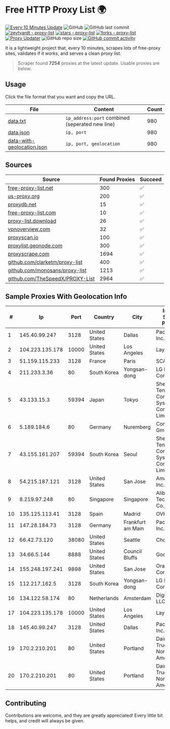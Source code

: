 
# Free HTTP Proxy List 🌍

[![Every 10 Minutes Update](https://github.com/mertguvencli/http-proxy-list/actions/workflows/main.yml/badge.svg?branch=main)](https://github.com/mertguvencli/http-proxy-list/actions/workflows/main.yml)
![GitHub](https://img.shields.io/github/license/mertguvencli/http-proxy-list)
![GitHub last commit](https://img.shields.io/github/last-commit/mertguvencli/http-proxy-list)
[![zevtyardt - proxy-list](https://img.shields.io/static/v1?label=zevtyardt&message=proxy-list&color=blue&logo=github)](https://github.com/zevtyardt/proxy-list "Go to GitHub repo")
[![stars - proxy-list](https://img.shields.io/github/stars/zevtyardt/proxy-list?style=social)](https://github.com/zevtyardt/proxy-list)
[![forks - proxy-list](https://img.shields.io/github/forks/zevtyardt/proxy-list?style=social)](https://github.com/zevtyardt/proxy-list)
[![Proxy Updater](https://github.com/zevtyardt/proxy-list/workflows/Proxy%20Updater/badge.svg)](https://github.com/zevtyardt/proxy-list/actions?query=workflow:"Proxy+Updater")
![GitHub repo size](https://img.shields.io/github/repo-size/zevtyardt/proxy-list)
[![GitHub commit activity](https://img.shields.io/github/commit-activity/m/zevtyardt/proxy-list?logo=commits)](https://github.com/zevtyardt/proxy-list/commits/main)

It is a lightweight project that, every 10 minutes, scrapes lots of free-proxy sites, validates if it works, and serves a clean proxy list.

> Scraper found **7254** proxies at the latest update. Usable proxies are below.

## Usage

Click the file format that you want and copy the URL.

|File|Content|Count|
|----|-------|-----|
|[data.txt](https://raw.githubusercontent.com/mertguvencli/http-proxy-list/main/proxy-list/data.txt)|`ip_address:port` combined (seperated new line)|980|
|[data.json](https://raw.githubusercontent.com/mertguvencli/http-proxy-list/main/proxy-list/data.json)|`ip, port`|980|
|[data-with-geolocation.json](https://raw.githubusercontent.com/mertguvencli/http-proxy-list/main/proxy-list/data-with-geolocation.json)|`ip, port, geolocation`|980|

## Sources

|Source|Found Proxies|Succeed|
|------|-------------|-------|
|[free-proxy-list.net](https://free-proxy-list.net)|300|✅|
|[us-proxy.org](https://www.us-proxy.org)|200|✅|
|[proxydb.net](http://proxydb.net)|15|✅|
|[free-proxy-list.com](https://free-proxy-list.com/?page=&port=&type%5B%5D=http&type%5B%5D=https&up_time=0&search=Search)|10|✅|
|[proxy-list.download](https://www.proxy-list.download/HTTP)|26|✅|
|[vpnoverview.com](https://vpnoverview.com/privacy/anonymous-browsing/free-proxy-servers)|32|✅|
|[proxyscan.io](https://www.proxyscan.io)|100|✅|
|[proxylist.geonode.com](https://proxylist.geonode.com/api/proxy-list?limit=300&page=1&sort_by=lastChecked&sort_type=desc&protocols=http,https)|300|✅|
|[proxyscrape.com](https://api.proxyscrape.com/v2/?request=displayproxies&protocol=http&timeout=10000&country=all&ssl=all&anonymity=all)|1694|✅|
|[github.com/clarketm/proxy-list](https://raw.githubusercontent.com/clarketm/proxy-list/master/proxy-list-raw.txt)|400|✅|
|[github.com/monosans/proxy-list](https://raw.githubusercontent.com/monosans/proxy-list/main/proxies/http.txt)|1213|✅|
|[github.com/TheSpeedX/PROXY-List](https://raw.githubusercontent.com/TheSpeedX/PROXY-List/master/http.txt)|2964|✅|


## Sample Proxies With Geolocation Info

|#|Ip|Port|Country|City|Internet Service Provider|
|-|--|----|-------|----|-------------------------|
|1|145.40.99.247|3128|United States|Dallas|Packet Host, Inc.|
|2|104.223.135.178|10000|United States|Los Angeles|LayerHost|
|3|51.159.115.233|3128|France|Paris|SCALEWAY|
|4|211.233.3.36|80|South Korea|Yongsan-dong|LG DACOM Corporation|
|5|43.133.15.3|59394|Japan|Tokyo|Shenzhen Tencent Computer Systems Company Limited|
|6|5.189.184.6|80|Germany|Nuremberg|Contabo GmbH|
|7|43.155.161.207|59394|South Korea|Seoul|Shenzhen Tencent Computer Systems Company Limited|
|8|54.215.187.121|3128|United States|San Jose|Amazon.com, Inc.|
|9|8.219.97.248|80|Singapore|Singapore|Alibaba (US) Technology Co., Ltd.|
|10|135.125.113.41|3128|Spain|Madrid|OVH SAS|
|11|147.28.184.73|3128|Germany|Frankfurt am Main|Packet Host, Inc.|
|12|66.42.73.120|38080|United States|Seattle|Choopa|
|13|34.66.5.144|8888|United States|Council Bluffs|Google LLC|
|14|155.248.197.241|9898|United States|San Jose|Oracle Corporation|
|15|112.217.162.5|3128|South Korea|Yongsan-dong|LG DACOM Corporation|
|16|134.122.58.174|80|Netherlands|Amsterdam|DigitalOcean, LLC|
|17|104.223.135.178|10000|United States|Los Angeles|LayerHost|
|18|145.40.99.247|3128|United States|Dallas|Packet Host, Inc.|
|19|170.2.210.201|80|United States|Portland|Daimler Trucks of North America LLC|
|20|170.2.210.201|80|United States|Portland|Daimler Trucks of North America LLC|



## Contributing

Contributions are welcome, and they are greatly appreciated! Every
little bit helps, and credit will always be given.

